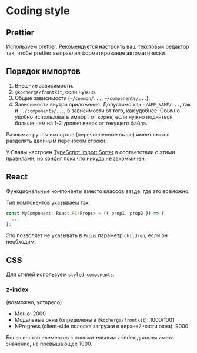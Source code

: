 # Coding style

## Prettier

Используем [prettier](https://prettier.io/). Рекомендуется настроить ваш текстовый редактор так, чтобы prettier выправлял форматирование автоматически.

## Порядок импортов

1. Внешние зависимости.
2. `@kocherga/frontkit`, если нужно.
3. Общие зависимости (`~/common/...`, `~/components/...`).
4. Зависимости внутри приложения. Допустимо как `~/APP_NAME/...`, так и `../components/...`, в зависимости от того, как удобнее. Обычно удобно использовать импорт от корня, если нужно подняться больше чем на 1-2 уровня вверх от текущего файла.

Разными группы импортов (перечисленные выше) имеет смысл разделять двойным переносом строки.

У Славы настроен [TypeScript Import Sorter](https://marketplace.visualstudio.com/items?itemName=mike-co.import-sorter) в соответствии с этими правилами, но конфиг пока что никуда не закоммичен.

## React

Функциональные компоненты вместо классов везде, где это возможно.

Тип компонентов указываем так:

```js
const MyComponent: React.FC<Props> = ({ prop1, prop2 }) => {
  ...
};
```

Это позволяет не указывать в `Props` параметр `children`, если он необходим.

## CSS

Для стилей используем `styled-components`.

### z-index

(возможно, устарело)

- Меню: 2000
- Модальные окна (определены в `@kocherga/frontkit`): 1000/1001
- NProgress (client-side полоска загрузки в верхней части окна): 9000

Большинство элементов с положительным z-index должны иметь значение, не превышающее 1000.
